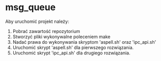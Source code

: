 # msg_queue

Aby uruchomić projekt należy:
1. Pobrać zawartość repozytorium
2. Stworzyć pliki wykonywalne poleceniem make
3. Nadać prawa do wykonywania skryptom 'aspell.sh' oraz 'ipc_api.sh'
4. Uruchomić skrypt 'aspell.sh' dla pierwszego rozwiązania.
5. Uruchomić skrypt 'ipc_api.sh' dla drugiego rozwiązania.
